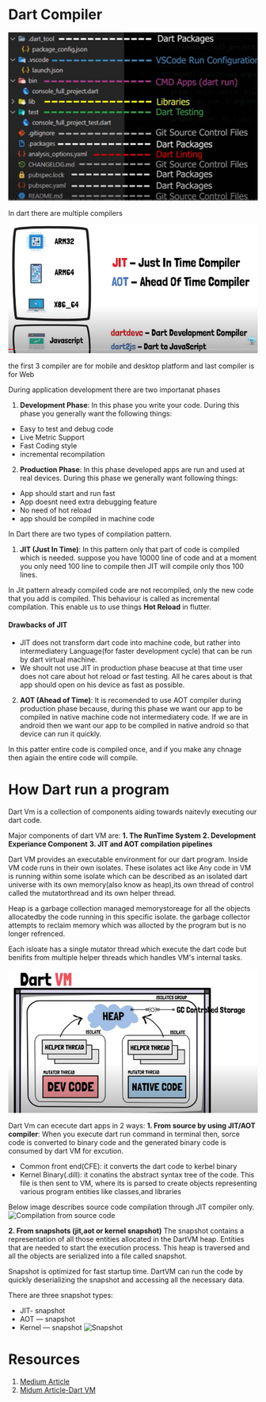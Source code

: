 




# Dart Compiler

![Dart Project Structure](images/dart_file_structure.png 'Dart File Structure')

In dart there are multiple compilers

![compiler](images/dart_compiler.png 'Compiler')

the first 3 compiler are for mobile and desktop platform and last compiler is for Web

During application development there are two importanat phases
1. **Development Phase**: In this phase you write your code. During this phase you generally want the following things:
  * Easy to test and debug code
  * Live Metric Support
  * Fast Coding style
  * incremental recompilation

2. **Production Phase**: In this phase developed apps are run and used at real devices. During this phase we generally want following things:
  * App should start and run fast
  * App doesnt need extra debugging feature
  * No need of hot reload
  * app should be compiled in machine code

In Dart there are two types of compilation pattern.
1. **JIT (Just In Time)**: In this pattern only that part of code is compiled which is needed. suppose you have 10000 line of code  and at a moment you only need 100 line to compile then JIT will compile only thos 100 lines.

In Jit pattern already compiled code are not recompiled, only the new code that you add is compiled. This behaviour is called as incremental compilation. This enable us to use things **Hot Reload** in flutter.

#### Drawbacks of JIT
* JIT does not transform dart code into machine code, but rather into intermediatery Language(for faster development cycle) that can be run by dart virtual machine.
*  We shoult not use JIT in production phase beacuse at that time user does not care about hot reload or fast testing. All he cares about is that app should open on his device as fast as possible.

2. **AOT (Ahead of Time)**: It is recomended to use AOT compiler during production phase because, during this phase we want our app to be compiled in native machine code not intermediatery code. If we are in android then we want our app to be compiled in native android so that device can run it quickly.

In this patter entire code is compiled once, and if you make any chnage then agiain the entire code will compile.

# **How Dart run a program**
Dart Vm is a collection of components aiding towards naitevly executing our dart  code. 

Major components of dart VM are:
**1. The RunTime System**
**2. Development Experiance Component**
**3. JIT and AOT compilation pipelines**

Dart VM provides an executable environment for our dart program. Inside VM code runs in their own isolates. These isolates act like 
Any code in VM is running within some isolate which can be described as an isolated dart universe with its own memory(also know as heap),its own thread of control called the mutatorthread and its own helper thread.

Heap is a garbage collection managed memorystoreage for all the objects allocatedby the code running in this specific isolate. the garbage collector attempts to reclaim memory which was allocted by the program but is no longer refrenced.

Each isloate has a single mutator thread which execute the dart  code but benifits from multiple helper threads which handles VM's internal tasks.

![Dat VM](images/dartVM.png)

Dart Vm can ececute dart apps in 2 ways:
**1. From source by using JIT/AOT compiler**: When you execute dart run command in terminal then, sorce code is converted to binary code and the generated binary code is consumed by dart VM for excution.
* Common front end(CFE): it converts the dart code to kerbel binary
* Kernel Binary(.dill): it conatins the abstract syntax tree of the code. This file is then sent to VM, where its is parsed to create objects representing various program entities like classes,and libraries

Below image describes source code compilation through JIT compiler only.
![Compilation from source code](images/source_compilation.png)  


**2. From snapshots (jit,aot or kernel snapshot)**
The snapshot contains a representation of all those entities allocated in the DartVM heap. Entities that are needed to start the execution process. This heap is traversed and all the objects are serialized into a file called snapshot.

Snapshot is optimized for fast startup time. DartVM can run the code by quickly deserializing the snapshot and accessing all the necessary data.

There are three snapshot types:

* JIT- snapshot
* AOT — snapshot
* Kernel — snapshot
![Snapshot](images/snapshot.png)




# Resources

1. [Medium Article](https://proandroiddev.com/flutters-compilation-patterns-24e139d14177)
2. [Midum Article-Dart VM](https://medium.com/@flutterdevs/compilers-and-snapshots-in-dart-3abdd1ee56e9)

